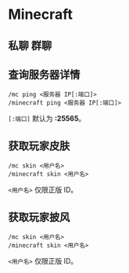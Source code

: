 # Minecraft <Badge text="new" />
<span class="span-friend">私聊</span>
<span class="span-group">群聊</span>
---

## 查询服务器详情
``` {1}
/mc ping <服务器 IP[:端口]>
/minecraft ping <服务器 IP[:端口]>
```
`[:端口]` 默认为 **:25565**。

## 获取玩家皮肤
``` {1}
/mc skin <用户名>
/minecraft skin <用户名>
```
`<用户名>` 仅限正版 ID。

## 获取玩家披风
``` {1}
/mc skin <用户名>
/minecraft skin <用户名>
```
`<用户名>` 仅限正版 ID。